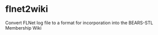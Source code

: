 # flnet2wiki
Convert FLNet log file to a format for incorporation into the BEARS-STL Membership Wiki
